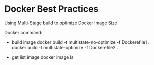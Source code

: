 # Docker Best Practices

Using Multi-Stage build to optimize Docker Image Size

Docker command:

- build image
  docker build -t multistate-no-optimize -f Dockerefile1 .
  docker build -t multistate-optimize -f Dockerefile2 .

- get list image
  docker image ls
